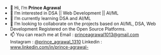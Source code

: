 - 👋 Hi, I’m **Prince Agrawal**
- 👀 I’m interested in DSA || Web Development || AI/ML
- 🌱 I’m currently learning DSA and AI/ML
- 💞️ I’m looking to collaborate on the projects based on AI/ML, DSA, Web Development Registered on the Open Source Platforms.
- 📫 You can reach me at Email : princeagrawal1013@gmail.com  Instagram : [@prince_agrawal_1310](https://www.instagram.com/prince_agrawal_1310/)  Linkedin : www.linkedin.com/in/prince-agrawal-
